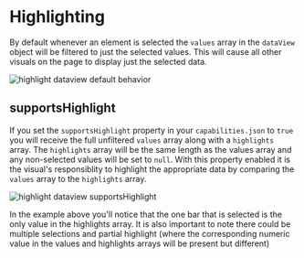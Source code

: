 # Highlighting

By default whenever an element is selected the `values` array in the `dataView` object will be filtered to just the selected values. This will cause all other visuals on the page to display just the selected data.

![highlight dataview default behavior](images/highlightDataView.png)

## supportsHighlight

If you set the `supportsHighlight` property in your `capabilities.json` to `true` you will receive the full unfiltered `values` array along with a `highlights` array. The `highlights` array will be the same length as the values array and any non-selected values will be set to `null`. With this property enabled it is the visual's responsiblity to highlight the appropriate data by comparing the `values` array to the `highlights` array.

![highlight dataview supportsHighlight](images/highlightDataViewSupports.png)

In the example above you'll notice that the one bar that is selected is the only value in the highlights array. It is also important to note there could be multiple selections and partial highlight (where the corresponding numeric value in the values and highlights arrays will be present but different) 